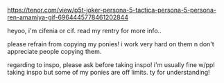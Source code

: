 https://tenor.com/view/p5t-joker-persona-5-tactica-persona-5-persona-ren-amamiya-gif-6964445778461202844


heyoo, i'm cifenia or cif. read my rentry for more info..

please refrain from copying my ponies! i work very hard on them n don't appreciate people copying them.


regarding to inspo, please ask before taking inspo! i'm usually fine w/ppl taking inspo but some of my ponies are off limits. ty for understanding!




<!---
cifenia/cifenia is a ✨ special ✨ repository because its `README.md` (this file) appears on your GitHub profile.
You can click the Preview link to take a look at your changes.
--->
